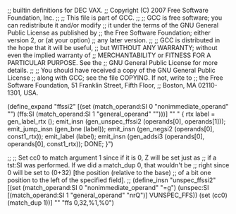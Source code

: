;; builtin definitions for DEC VAX.
;; Copyright (C) 2007 Free Software Foundation, Inc.
;;
;; This file is part of GCC.
;;
;; GCC is free software; you can redistribute it and/or modify
;; it under the terms of the GNU General Public License as published by
;; the Free Software Foundation; either version 2, or (at your option)
;; any later version.
;;
;; GCC is distributed in the hope that it will be useful,
;; but WITHOUT ANY WARRANTY; without even the implied warranty of
;; MERCHANTABILITY or FITNESS FOR A PARTICULAR PURPOSE.  See the
;; GNU General Public License for more details.
;;
;; You should have received a copy of the GNU General Public License
;; along with GCC; see the file COPYING.  If not, write to
;; the Free Software Foundation, 51 Franklin Street, Fifth Floor,
;; Boston, MA 02110-1301, USA.

(define_expand "ffssi2"
  [(set (match_operand:SI 0 "nonimmediate_operand" "")
        (ffs:SI (match_operand:SI 1 "general_operand" "")))]
  ""
  "
{
  rtx label = gen_label_rtx ();
  emit_insn (gen_unspec_ffssi2 (operands[0], operands[1]));
  emit_jump_insn (gen_bne (label));
  emit_insn (gen_negsi2 (operands[0], const1_rtx));
  emit_label (label);
  emit_insn (gen_addsi3 (operands[0], operands[0], const1_rtx));
  DONE;
}")

;;
;; Set cc0 to match argument 1 since if it is 0, Z will be set just as
;; if a tst:SI was performed.  If we did a match_dup 0, that wouldn't be
;; right since 0 will be set to (0+32) [the position (relative to the base)
;; of a bit one position to the left of the specified field].
;;
(define_insn "unspec_ffssi2"
  [(set (match_operand:SI 0 "nonimmediate_operand" "=g")
        (unspec:SI [(match_operand:SI 1 "general_operand" "nrQ")] VUNSPEC_FFS))
   (set (cc0) (match_dup 1))]
  ""
  "ffs $0,$32,%1,%0")
